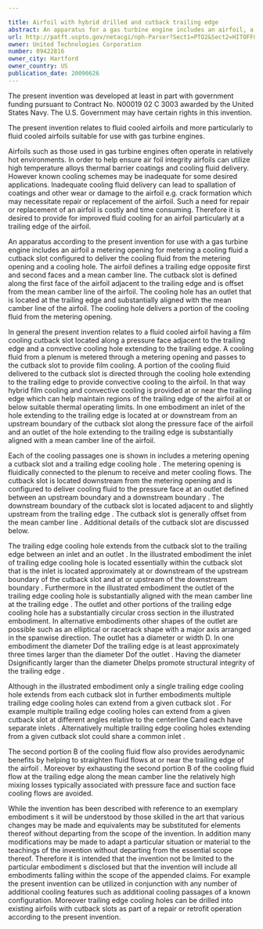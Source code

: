 ```yaml
---

title: Airfoil with hybrid drilled and cutback trailing edge
abstract: An apparatus for a gas turbine engine includes an airfoil, a metering opening for metering a cooling fluid, a cutback slot configured to deliver the cooling fluid from the metering opening, and a cooling hole. The airfoil defines a trailing edge, opposite first and second faces, and a mean camber line. The cutback slot is defined along the first face of the airfoil adjacent to the trailing edge and offset from the mean camber line of the airfoil. The cooling hole has an outlet that is located at the trailing edge and substantially aligned with the mean camber line of the airfoil. The cooling hole delivers a portion of the cooling fluid from the metering opening.
url: http://patft.uspto.gov/netacgi/nph-Parser?Sect1=PTO2&Sect2=HITOFF&p=1&u=%2Fnetahtml%2FPTO%2Fsearch-adv.htm&r=1&f=G&l=50&d=PALL&S1=09422816&OS=09422816&RS=09422816
owner: United Technologies Corporation
number: 09422816
owner_city: Hartford
owner_country: US
publication_date: 20090626
---
```

The present invention was developed at least in part with government funding pursuant to Contract No. N00019 02 C 3003 awarded by the United States Navy. The U.S. Government may have certain rights in this invention.

The present invention relates to fluid cooled airfoils and more particularly to fluid cooled airfoils suitable for use with gas turbine engines.

Airfoils such as those used in gas turbine engines often operate in relatively hot environments. In order to help ensure air foil integrity airfoils can utilize high temperature alloys thermal barrier coatings and cooling fluid delivery. However known cooling schemes may be inadequate for some desired applications. Inadequate cooling fluid delivery can lead to spallation of coatings and other wear or damage to the airfoil e.g. crack formation which may necessitate repair or replacement of the airfoil. Such a need for repair or replacement of an airfoil is costly and time consuming. Therefore it is desired to provide for improved fluid cooling for an airfoil particularly at a trailing edge of the airfoil.

An apparatus according to the present invention for use with a gas turbine engine includes an airfoil a metering opening for metering a cooling fluid a cutback slot configured to deliver the cooling fluid from the metering opening and a cooling hole. The airfoil defines a trailing edge opposite first and second faces and a mean camber line. The cutback slot is defined along the first face of the airfoil adjacent to the trailing edge and is offset from the mean camber line of the airfoil. The cooling hole has an outlet that is located at the trailing edge and substantially aligned with the mean camber line of the airfoil. The cooling hole delivers a portion of the cooling fluid from the metering opening.

In general the present invention relates to a fluid cooled airfoil having a film cooling cutback slot located along a pressure face adjacent to the trailing edge and a convective cooling hole extending to the trailing edge. A cooling fluid from a plenum is metered through a metering opening and passes to the cutback slot to provide film cooling. A portion of the cooling fluid delivered to the cutback slot is directed through the cooling hole extending to the trailing edge to provide convective cooling to the airfoil. In that way hybrid film cooling and convective cooling is provided at or near the trailing edge which can help maintain regions of the trailing edge of the airfoil at or below suitable thermal operating limits. In one embodiment an inlet of the hole extending to the trailing edge is located at or downstream from an upstream boundary of the cutback slot along the pressure face of the airfoil and an outlet of the hole extending to the trailing edge is substantially aligned with a mean camber line of the airfoil.

Each of the cooling passages one is shown in includes a metering opening a cutback slot and a trailing edge cooling hole . The metering opening is fluidically connected to the plenum to receive and meter cooling flows. The cutback slot is located downstream from the metering opening and is configured to deliver cooling fluid to the pressure face at an outlet defined between an upstream boundary and a downstream boundary . The downstream boundary of the cutback slot is located adjacent to and slightly upstream from the trailing edge . The cutback slot is generally offset from the mean camber line . Additional details of the cutback slot are discussed below.

The trailing edge cooling hole extends from the cutback slot to the trailing edge between an inlet and an outlet . In the illustrated embodiment the inlet of trailing edge cooling hole is located essentially within the cutback slot that is the inlet is located approximately at or downstream of the upstream boundary of the cutback slot and at or upstream of the downstream boundary . Furthermore in the illustrated embodiment the outlet of the trailing edge cooling hole is substantially aligned with the mean camber line at the trailing edge . The outlet and other portions of the trailing edge cooling hole has a substantially circular cross section in the illustrated embodiment. In alternative embodiments other shapes of the outlet are possible such as an elliptical or racetrack shape with a major axis arranged in the spanwise direction. The outlet has a diameter or width D. In one embodiment the diameter Dof the trailing edge is at least approximately three times larger than the diameter Dof the outlet . Having the diameter Dsignificantly larger than the diameter Dhelps promote structural integrity of the trailing edge .

Although in the illustrated embodiment only a single trailing edge cooling hole extends from each cutback slot in further embodiments multiple trailing edge cooling holes can extend from a given cutback slot . For example multiple trailing edge cooling holes can extend from a given cutback slot at different angles relative to the centerline Cand each have separate inlets . Alternatively multiple trailing edge cooling holes extending from a given cutback slot could share a common inlet .

The second portion B of the cooling fluid flow also provides aerodynamic benefits by helping to straighten fluid flows at or near the trailing edge of the airfoil . Moreover by exhausting the second portion B of the cooling fluid flow at the trailing edge along the mean camber line the relatively high mixing losses typically associated with pressure face and suction face cooling flows are avoided.

While the invention has been described with reference to an exemplary embodiment s it will be understood by those skilled in the art that various changes may be made and equivalents may be substituted for elements thereof without departing from the scope of the invention. In addition many modifications may be made to adapt a particular situation or material to the teachings of the invention without departing from the essential scope thereof. Therefore it is intended that the invention not be limited to the particular embodiment s disclosed but that the invention will include all embodiments falling within the scope of the appended claims. For example the present invention can be utilized in conjunction with any number of additional cooling features such as additional cooling passages of a known configuration. Moreover trailing edge cooling holes can be drilled into existing airfoils with cutback slots as part of a repair or retrofit operation according to the present invention.


